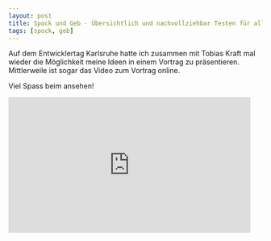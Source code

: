 ```yaml
---
layout: post
title: Spock und Geb - Übersichtlich und nachvollziehbar Testen für alle!
tags: [spock, geb]
---
```


Auf dem Entwicklertag Karlsruhe hatte ich zusammen mit Tobias Kraft mal wieder die Möglichkeit meine Ideen in einem Vortrag 
zu präsentieren. Mittlerweile ist sogar das Video zum Vortrag online. 

Viel Spass beim ansehen!

<iframe allowfullscreen="" frameborder="0" height="270" src="https://www.youtube.com/embed/L75DdPon5Gk" width="480"></iframe>


<script async class="speakerdeck-embed" data-id="a5e3259364ba4c1dafc4a89890209bf2" data-ratio="1.41436464088398" src="//speakerdeck.com/assets/embed.js"></script>
